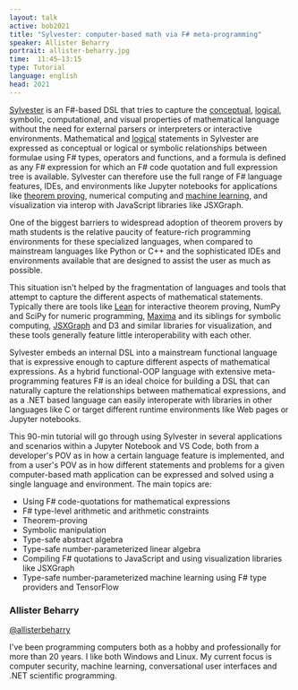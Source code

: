 ```yaml
---
layout: talk
active: bob2021
title: "Sylvester: computer-based math via F# meta-programming"
speaker: Allister Beharry
portrait: allister-beharry.jpg
time:  11:45–13:15
type: Tutorial
language: english
head: 2021
---
```


<a href="https://github.com/allisterb/Sylvester">Sylvester</a> is an
F#-based DSL that tries to capture the 
<a href="https://github.com/allisterb/Sylvester/tree/master/src/Math/Sylvester.AbstractAlgebra">conceptual</a>,
<a href="https://github.com/allisterb/Sylvester/blob/master/src/Math/Sylvester.AbstractAlgebra/Theories/BooleanAlgebra.fs">logical</a>,
symbolic, computational, and visual properties of mathematical
language without the need for external parsers or interpreters or
interactive environments. Mathematical and 
<a href="https://allisterb.github.io/PropCalculus.html">logical</a>
statements in Sylvester are expressed as conceptual or logical or
symbolic relationships between formulae using F# types, operators and
functions, and a formula is defined as any F# expression for which an
F# code quotation and full expression tree is available. Sylvester can
therefore use the full range of F# language features, IDEs, and
environments like Jupyter notebooks for applications like 
<a href="https://github.com/allisterb/Sylvester/tree/master/src/Lang/Sylvester.Prover">theorem proving</a>, numerical computing and 
<a href="https://github.com/allisterb/Sylvester/tree/master/src/Fabrics/tf">machine
learning</a>, and visualization via interop with JavaScript libraries
like JSXGraph.

One of the biggest barriers to widespread adoption of theorem provers
by math students is the relative paucity of feature-rich programming
environments for these specialized languages, when compared to
mainstream languages like Python or C++ and the sophisticated IDEs and
environments available that are designed to assist the user as much as
possible.

This situation isn't helped by the fragmentation of languages and
tools that attempt to capture the different aspects of mathematical
statements. Typically there are tools like 
<a href="https://leanprover.github.io/about/">Lean</a> for interactive
theorem proving, NumPy and SciPy for numeric programming, 
<a href="http://maxima.sourceforge.net/docs/manual/de/maxima_58.html">Maxima</a>
and its siblings for symbolic computing, 
<a href="http://jsxgraph.org/wp/index.html">JSXGraph</a> and D3 and
similar libraries for visualization, and these tools generally feature
little interoperability with each other.  

Sylvester embeds an
internal DSL into a mainstream functional language that is expressive
enough to capture different aspects of mathematical expressions. As a
hybrid functional-OOP language with extensive meta-programming
features F# is an ideal choice for building a DSL that can naturally
capture the relationships between mathematical expressions, and as a
.NET based language can easily interoperate with libraries in other
languages like C or target different runtime environments like Web
pages or Jupyter notebooks.

This 90-min tutorial will go through using Sylvester in several
applications and scenarios within a Jupyter Notebook and VS Code, both
from a developer's POV as in how a certain language feature is
implemented, and from a user's POV as in how different statements and
problems for a given computer-based math application can be expressed
and solved using a single language and environment. The main topics
are:

- Using F# code-quotations for mathematical expressions
- F# type-level arithmetic and arithmetic constraints
- Theorem-proving
- Symbolic manipulation
- Type-safe abstract algebra
- Type-safe number-parameterized linear algebra
- Compiling F# quotations to JavaScript and using visualization libraries like JSXGraph
- Type-safe number-parameterized machine learning using F# type providers and TensorFlow

### Allister Beharry

[@allisterbeharry](http://twitter.com/allisterbeharry)

I've been programming computers both as a hobby and professionally for more than 20 years. I like both Windows and Linux. My current focus is computer security, machine learning, conversational user interfaces and .NET scientific programming.
